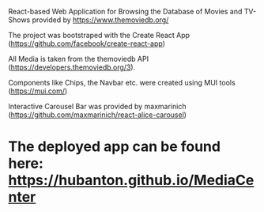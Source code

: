 React-based Web Application for Browsing the Database of Movies and TV-Shows provided by https://www.themoviedb.org/

The project was bootstraped with the Create React App (https://github.com/facebook/create-react-app) 

All Media is taken from the themoviedb API (https://developers.themoviedb.org/3).

Components like Chips, the Navbar etc. were created using MUI tools (https://mui.com/)

Interactive Carousel Bar was provided by maxmarinich (https://github.com/maxmarinich/react-alice-carousel)

# The deployed app can be found here: https://hubanton.github.io/MediaCenter
